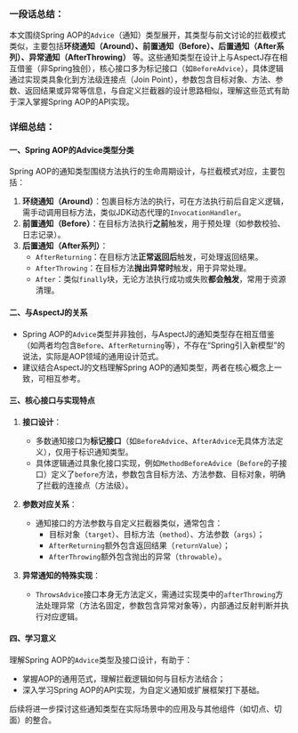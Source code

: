 ### 一段话总结：
本文围绕Spring AOP的`Advice`（通知）类型展开，其类型与前文讨论的拦截模式类似，主要包括**环绕通知（Around）、前置通知（Before）、后置通知（After系列）、异常通知（AfterThrowing）** 等。这些通知类型在设计上与AspectJ存在相互借鉴（非Spring独创），核心接口多为标记接口（如`BeforeAdvice`），具体逻辑通过实现类具象化到方法级连接点（Join Point），参数包含目标对象、方法、参数、返回结果或异常等信息，与自定义拦截器的设计思路相似，理解这些范式有助于深入掌握Spring AOP的API实现。


### 详细总结：

#### 一、Spring AOP的Advice类型分类
Spring AOP的通知类型围绕方法执行的生命周期设计，与拦截模式对应，主要包括：
1. **环绕通知（Around）**：包裹目标方法的执行，可在方法执行前后自定义逻辑，需手动调用目标方法，类似JDK动态代理的`InvocationHandler`。  
2. **前置通知（Before）**：在目标方法执行**之前**触发，用于预处理（如参数校验、日志记录）。  
3. **后置通知（After系列）**：  
   - `AfterReturning`：在目标方法**正常返回后**触发，可处理返回结果。  
   - `AfterThrowing`：在目标方法**抛出异常时**触发，用于异常处理。  
   - `After`：类似`finally`块，无论方法执行成功或失败**都会触发**，常用于资源清理。  


#### 二、与AspectJ的关系
- Spring AOP的`Advice`类型并非独创，与AspectJ的通知类型存在相互借鉴（如两者均包含`Before`、`AfterReturning`等），不存在“Spring引入新模型”的说法，实际是AOP领域的通用设计范式。  
- 建议结合AspectJ的文档理解Spring AOP的通知类型，两者在核心概念上一致，可相互参考。  


#### 三、核心接口与实现特点
1. **接口设计**：  
   - 多数通知接口为**标记接口**（如`BeforeAdvice`、`AfterAdvice`无具体方法定义），仅用于标识通知类型。  
   - 具体逻辑通过具象化接口实现，例如`MethodBeforeAdvice`（`Before`的子接口）定义了`before`方法，参数包含目标方法、方法参数、目标对象，明确了拦截的连接点（方法级）。  

2. **参数对应关系**：  
   - 通知接口的方法参数与自定义拦截器类似，通常包含：  
     - 目标对象（`target`）、目标方法（`method`）、方法参数（`args`）；  
     - `AfterReturning`额外包含返回结果（`returnValue`）；  
     - `AfterThrowing`额外包含抛出的异常（`throwable`）。  

3. **异常通知的特殊实现**：  
   - `ThrowsAdvice`接口本身无方法定义，需通过实现类中的`afterThrowing`方法处理异常（方法名固定，参数包含异常对象等），内部通过反射判断并执行对应逻辑。  


#### 四、学习意义
理解Spring AOP的`Advice`类型及接口设计，有助于：  
- 掌握AOP的通用范式，理解拦截逻辑如何与目标方法结合；  
- 深入学习Spring AOP的API实现，为自定义通知或扩展框架打下基础。  

后续将进一步探讨这些通知类型在实际场景中的应用及与其他组件（如切点、切面）的整合。
